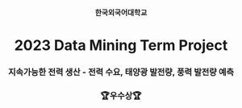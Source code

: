
<h4 align='center'> 한국외국어대학교 </h4>

<h1 align='center'> 2023 Data Mining Term Project </h1>

<h3 align='center'> 지속가능한 전력 생산 - 전력 수요, 태양광 발전량, 풍력 발전량 예측 </h3>


<h3 align='center'> 🏆우수상🏆 </h3>
<br>
